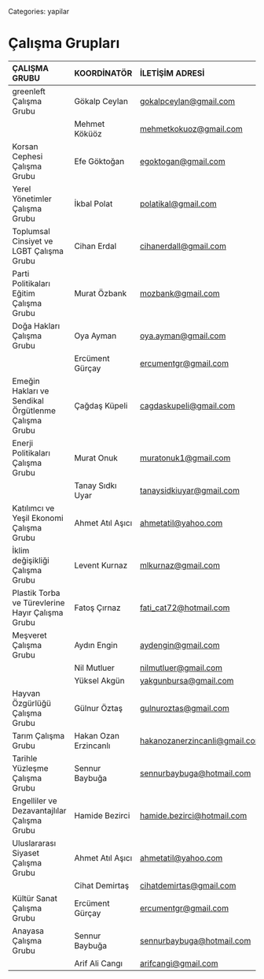 Categories: yapilar

# Çalışma Grupları

ÇALIŞMA GRUBU                                       |KOORDİNATÖR           |İLETİŞİM ADRESİ              |
:---------------------------------------------------|:-------------------- |:----------------------------|
greenleft Çalışma Grubu                             |Gökalp Ceylan         |gokalpceylan@gmail.com
                                                    |Mehmet Köküöz         |mehmetkokuoz@gmail.com
Korsan Cephesi Çalışma Grubu                        |Efe Göktoğan          |egoktogan@gmail.com
Yerel Yönetimler Çalışma Grubu                      |İkbal Polat           |polatikal@gmail.com
Toplumsal Cinsiyet ve LGBT Çalışma Grubu            |Cihan Erdal           |cihanerdall@gmail.com
Parti Politikaları Eğitim Çalışma Grubu             |Murat Özbank          |mozbank@gmail.com
Doğa Hakları Çalışma Grubu                          |Oya Ayman             |oya.ayman@gmail.com
                                                    |Ercüment Gürçay       |ercumentgr@gmail.com
Emeğin Hakları ve Sendikal Örgütlenme Çalışma Grubu |Çağdaş Küpeli         |cagdaskupeli@gmail.com
Enerji Politikaları Çalışma Grubu                   |Murat Onuk            |muratonuk1@gmail.com
                                                    |Tanay Sıdkı Uyar      |tanaysidkiuyar@gmail.com
Katılımcı ve Yeşil Ekonomi Çalışma Grubu	|Ahmet Atıl Aşıcı      |ahmetatil@yahoo.com
İklim değişikliği Çalışma Grubu                     |Levent Kurnaz         |mlkurnaz@gmail.com
Plastik Torba ve Türevlerine Hayır Çalışma Grubu    |Fatoş Çırnaz          |fati_cat72@hotmail.com
Meşveret Çalışma Grubu                              |Aydın Engin           |aydengin@gmail.com
                                                    |Nil Mutluer           |nilmutluer@gmail.com
                                                    |Yüksel Akgün          |yakgunbursa@gmail.com
Hayvan Özgürlüğü Çalışma Grubu                      |Gülnur Öztaş          |gulnuroztas@gmail.com
Tarım Çalışma Grubu                                 |Hakan Ozan Erzincanlı |hakanozanerzincanli@gmail.com
Tarihle Yüzleşme Çalışma Grubu                      |Sennur Baybuğa        |sennurbaybuga@hotmail.com
Engelliler ve Dezavantajlılar Çalışma Grubu         |Hamide Bezirci        |hamide.bezirci@hotmail.com
Uluslararası Siyaset Çalışma Grubu                  |Ahmet Atıl Aşıcı      |ahmetatil@yahoo.com
                                                    |Cihat Demirtaş        |cihatdemirtas@gmail.com
Kültür Sanat Çalışma Grubu                          |Ercüment Gürçay       |ercumentgr@gmail.com
Anayasa Çalışma Grubu	|Sennur Baybuğa        |sennurbaybuga@hotmail.com
                                                    |Arif Ali Cangı        |arifcangi@gmail.com
